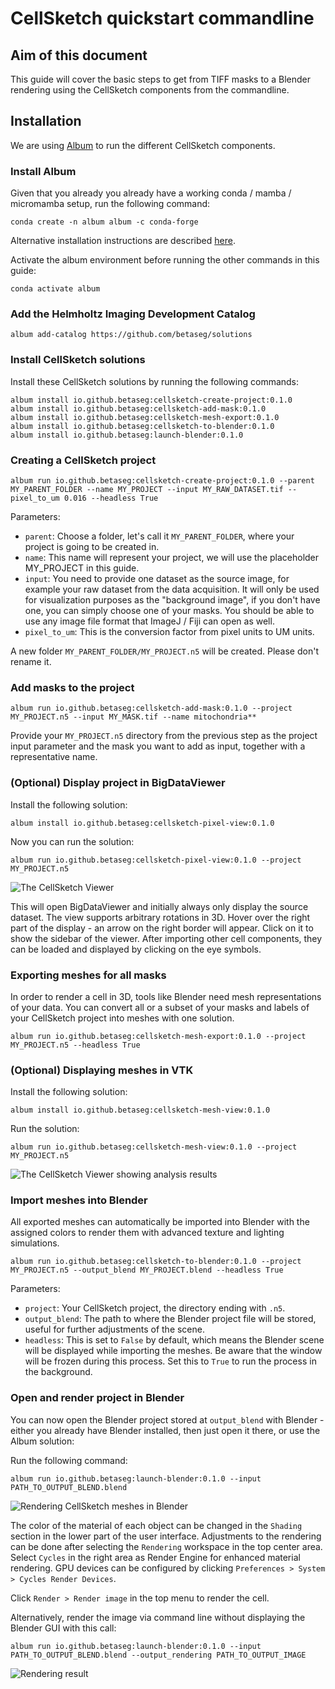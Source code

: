 # CellSketch quickstart commandline

## Aim of this document

This guide will cover the basic steps to get from TIFF masks to a Blender rendering using the CellSketch components from the commandline. 

## Installation

We are using [Album](https://album.solutions) to run the different CellSketch components.

### Install Album

Given that you already you already have a working conda / mamba / micromamba setup, run the following command:
```
conda create -n album album -c conda-forge
```

Alternative installation instructions are described [here](https://docs.album.solutions/en/latest/installation-instructions.html).

Activate the album environment before running the other commands in this guide:
```
conda activate album
```

### Add the Helmholtz Imaging Development Catalog

```
album add-catalog https://github.com/betaseg/solutions
```

### Install CellSketch solutions

Install these CellSketch solutions by running the following commands:
```
album install io.github.betaseg:cellsketch-create-project:0.1.0
album install io.github.betaseg:cellsketch-add-mask:0.1.0
album install io.github.betaseg:cellsketch-mesh-export:0.1.0
album install io.github.betaseg:cellsketch-to-blender:0.1.0
album install io.github.betaseg:launch-blender:0.1.0
```

### Creating a CellSketch project
```
album run io.github.betaseg:cellsketch-create-project:0.1.0 --parent MY_PARENT_FOLDER --name MY_PROJECT --input MY_RAW_DATASET.tif --pixel_to_um 0.016 --headless True
```

Parameters:
- `parent`: Choose a folder, let's call it `MY_PARENT_FOLDER`, where your project is going to be created in.
- `name`: This name will represent your project, we will use the placeholder MY_PROJECT in this guide.
- `input`: You need to provide one dataset as the source image, for example your raw dataset from the data acquisition. It will only be used for visualization purposes as the "background image", if you don't have one, you can simply choose one of your masks. You should be able to use any image file format that ImageJ / Fiji can open as well.
- `pixel_to_um`: This is the conversion factor from pixel units to UM units.


A new folder `MY_PARENT_FOLDER/MY_PROJECT.n5` will be created. Please don't rename it.

### Add masks to the project
```
album run io.github.betaseg:cellsketch-add-mask:0.1.0 --project MY_PROJECT.n5 --input MY_MASK.tif --name mitochondria**
```
Provide your `MY_PROJECT.n5` directory from the previous step as the project input parameter and the mask you want to add as input, together with a representative name.

### (Optional) Display project in BigDataViewer

Install the following solution:
```
album install io.github.betaseg:cellsketch-pixel-view:0.1.0
```
Now you can run the solution:
```
album run io.github.betaseg:cellsketch-pixel-view:0.1.0 --project MY_PROJECT.n5
```
![The CellSketch Viewer](doc/cellsketch-import.png)

This will open BigDataViewer and initially always only display the source dataset. The view supports arbitrary rotations in 3D. Hover over the right part of the display - an arrow on the right border will appear. Click on it to show the sidebar of the viewer. After importing other cell components, they can be loaded and displayed by clicking on the eye symbols.

### Exporting meshes for all masks

In order to render a cell in 3D, tools like Blender need mesh representations of your data. You can convert all or a subset of your masks and labels of your CellSketch project into meshes with one solution.

```
album run io.github.betaseg:cellsketch-mesh-export:0.1.0 --project MY_PROJECT.n5 --headless True
```

### (Optional) Displaying meshes in VTK
Install the following solution:
```
album install io.github.betaseg:cellsketch-mesh-view:0.1.0
```
Run the solution:
```
album run io.github.betaseg:cellsketch-mesh-view:0.1.0 --project MY_PROJECT.n5
```

![The CellSketch Viewer showing analysis results](doc/cellsketch-mesh-view.png)

### Import meshes into Blender

All exported meshes can automatically be imported into Blender with the assigned colors to render them with advanced texture and lighting simulations. 

```
album run io.github.betaseg:cellsketch-to-blender:0.1.0 --project MY_PROJECT.n5 --output_blend MY_PROJECT.blend --headless True
```

Parameters:
- `project`: Your CellSketch project, the directory ending with `.n5`.
- `output_blend`: The path to where the Blender project file will be stored, useful for further adjustments of the scene. 
- `headless`: This is set to `False` by default, which means the Blender scene will be displayed while importing the meshes. Be aware that the window will be frozen during this process. Set this to `True` to run the process in the background.

### Open and render project in Blender

You can now open the Blender project stored at `output_blend` with Blender - either you already have Blender installed, then just open it there, or use the Album solution:

Run the following command:
```
album run io.github.betaseg:launch-blender:0.1.0 --input PATH_TO_OUTPUT_BLEND.blend
```
![Rendering CellSketch meshes in Blender](doc/cellsketch-mesh-blender.png)

The color of the material of each object can be changed in the `Shading` section in the lower part of the user interface.
Adjustments to the rendering can be done after selecting the `Rendering` workspace in the top center area. Select `Cycles` in the right area as Render Engine for enhanced material rendering. GPU devices can be configured by clicking `Preferences > System > Cycles Render Devices`.

Click `Render > Render image` in the top menu to render the cell.

Alternatively, render the image via command line without displaying the Blender GUI with this call:
```
album run io.github.betaseg:launch-blender:0.1.0 --input PATH_TO_OUTPUT_BLEND.blend --output_rendering PATH_TO_OUTPUT_IMAGE
```


![Rendering result](doc/cell_h1.png)
